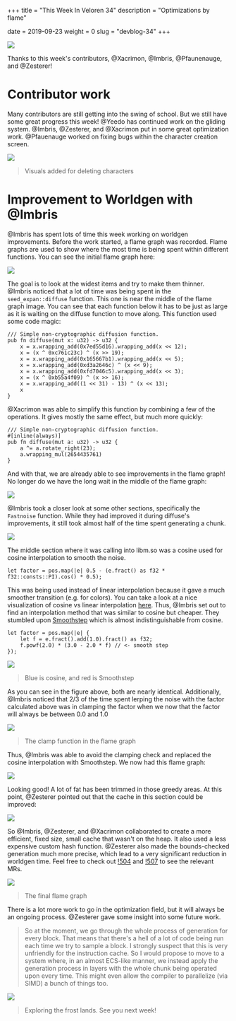 +++
title = "This Week In Veloren 34"
description = "Optimizations by flame"

date = 2019-09-23
weight = 0
slug = "devblog-34"
+++

![](https://media.discordapp.net/attachments/597826574095613962/625413845556527124/screenshot_1569180669352.png?width=1163&height=666)

Thanks to this week's contributors, @Xacrimon, @Imbris, @Pfaunenauge, and @Zesterer!

# Contributor work

Many contributors are still getting into the swing of school. But we still have some great progress this week! @Yeedo has continued work on the gliding system. @Imbris, @Zesterer, and @Xacrimon put in some great optimization work. @Pfauenauge worked on fixing bugs within the character creation screen.

![](https://media.discordapp.net/attachments/597826574095613962/625412685286080544/unknown.png?width=847&height=666)

> Visuals added for deleting characters


# Improvement to Worldgen with @Imbris

@Imbris has spent lots of time this week working on worldgen improvements. Before the work started, a flame graph was recorded. Flame graphs are used to show where the most time is being spent within different functions. You can see the initial flame graph here:

![](https://cdn.discordapp.com/attachments/597826574095613962/625876315475804185/unknown.png)

The goal is to look at the widest items and try to make them thinner. @Imbris noticed that a lot of time was being spent in the `seed_expan::diffuse` function. This one is near the middle of the flame graph image. You can see that each function below it has to be just as large as it is waiting on the diffuse function to move along. This function used some code magic:

```
/// Simple non-cryptographic diffusion function.
pub fn diffuse(mut x: u32) -> u32 {
    x = x.wrapping_add(0x7ed55d16).wrapping_add(x << 12);
    x = (x ^ 0xc761c23c) ^ (x >> 19);
    x = x.wrapping_add(0x165667b1).wrapping_add(x << 5);
    x = x.wrapping_add(0xd3a2646c) ^ (x << 9);
    x = x.wrapping_add(0xfd7046c5).wrapping_add(x << 3);
    x = (x ^ 0xb55a4f09) ^ (x >> 16);
    x = x.wrapping_add((1 << 31) - 13) ^ (x << 13);
    x
}
```

@Xacrimon was able to simplify this function by combining a few of the operations. It gives mostly the same effect, but much more quickly:

```
/// Simple non-cryptographic diffusion function.
#[inline(always)]
pub fn diffuse(mut a: u32) -> u32 {
    a ^= a.rotate_right(23);
    a.wrapping_mul(2654435761)
}
```

And with that, we are already able to see improvements in the flame graph! No longer do we have the long wait in the middle of the flame graph:

![](https://images-ext-2.discordapp.net/external/FGiK60sXpO86ZoF_MgjLO-oDVzkmNlKwR6S_zr2sYr0/https/media.discordapp.net/attachments/450064928720814081/625017004146819107/unknown.png)

@Imbris took a closer look at some other sections, specifically the `Fastnoise` function. While they had improved it during diffuse's improvements, it still took almost half of the time spent generating a chunk.

![](https://images-ext-2.discordapp.net/external/8_AczbV4mr8yzn1cpVYzghNeG9ibbuWibry1GrMgV2A/https/cdn.discordapp.com/attachments/450064928720814081/625036683896946699/unknown.png?width=1390&height=144)

The middle section where it was calling into libm.so was a cosine used for cosine interpolation to smooth the noise.

```
let factor = pos.map(|e| 0.5 - (e.fract() as f32 * f32::consts::PI).cos() * 0.5);
```

This was being used instead of linear interpolation because it gave a much smoother transition (e.g. for colors). You can take a look at a nice visualization of cosine vs linear interpolation [here](http://paulbourke.net/miscellaneous/interpolation/). Thus, @Imbris set out to find an interpolation method that was similar to cosine but cheaper. They stumbled upon [Smoothstep](https://en.wikipedia.org/wiki/Smoothstep) which is almost indistinguishable from cosine.

```
let factor = pos.map(|e| {
    let f = e.fract().add(1.0).fract() as f32;
    f.powf(2.0) * (3.0 - 2.0 * f) // <- smooth step
});
```

![](https://media.discordapp.net/attachments/597826574095613962/625884456405696522/unknown.png?width=664&height=667)

> Blue is cosine, and red is Smoothstep

As you can see in the figure above, both are nearly identical. Additionally, @Imbris noticed that 2/3 of the time spent lerping the noise with the factor calculated above was in clamping the factor when we now that the factor will always be between 0.0 and 1.0 

![](https://cdn.discordapp.com/attachments/450064928720814081/625048823894507535/unknown.png)

> The clamp function in the flame graph

Thus, @Imbris was able to avoid the clamping check and replaced the cosine interpolation with Smoothstep. We now had this flame graph:

![](https://cdn.discordapp.com/attachments/450064928720814081/625074635708432417/unknown.png)

Looking good! A lot of fat has been trimmed in those greedy areas. At this point, @Zesterer pointed out that the cache in this section could be improved:

![](https://cdn.discordapp.com/attachments/597826574095613962/625890475227873281/unknown.png)

So @Imbris, @Zesterer, and @Xacrimon collaborated to create a more efficient, fixed size, small cache that wasn't on the heap. It also used a less expensive custom hash function. @Zesterer also made the bounds-checked generation much more precise, which lead to a very significant reduction in worldgen time. Feel free to check out [!504](https://gitlab.com/veloren/veloren/merge_requests/504) and [!507](https://gitlab.com/veloren/veloren/merge_requests/507) to see the relevant MRs.

![](https://media.discordapp.net/attachments/597826574095613962/625893203639402506/unknown.png)

> The final flame graph

There is a lot more work to go in the optimization field, but it will always be an ongoing process. @Zesterer gave some insight into some future work.

> So at the moment, we go through the whole process of generation for every block. That means that there's a hell of a lot of code being run each time we try to sample a block. I strongly suspect that this is very unfriendly for the instruction cache. So I would propose to move to a system where, in an almost ECS-like manner, we instead apply the generation process in layers with the whole chunk being operated upon every time. This might even allow the compiler to parallelize (via SIMD) a bunch of things too.

![](https://media.discordapp.net/attachments/523568428905398283/626174961806999563/unknown.png?width=1292&height=667)

> Exploring the frost lands. See you next week!